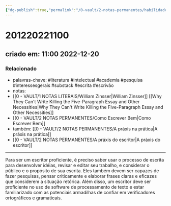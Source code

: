 ```yaml
---
{"dg-publish":true,"permalink":"/0-vault/2-notas-permanentes/habilidades-de-escritor/","tags":["permanente","literatura","intelectual","academia","pesquisa","interessesgerais","substack","escrita","escrivão"],"dgHomeLink":true,"dgShowLocalGraph":true,"dgShowFileTree":true,"dgEnableSearch":true}
---
```


# 201220221100
## criado em: 11:00 2022-12-20

### Relacionado
- palavras-chave: #literatura #intelectual #academia #pesquisa #interessesgerais #substack #escrita #escrivão 
- notas: 
- [[0 - VAULT/1 NOTAS LITERAIS/William Zinsser\|William Zinsser]] [[Why They Can't Write Killing the Five-Paragraph Essay and Other Necessities\|Why They Can't Write Killing the Five-Paragraph Essay and Other Necessities]]
- [[0 - VAULT/2 NOTAS PERMANENTES/Como Escrever Bem\|Como Escrever Bem]]
- também: [[0 - VAULT/2 NOTAS PERMANENTES/A práxis na prática\|A práxis na prática]]
- [[0 - VAULT/2 NOTAS PERMANENTES/A práxis do escritor\|A práxis do escritor]]
---
Para ser um escritor proficiente, é preciso saber usar o processo de escrita para desenvolver idéias, revisar e editar seu trabalho, e considerar o público e o propósito de sua escrita. Eles também devem ser capazes de fazer pesquisas, pensar criticamente e elaborar frases claras e eficazes que considerem a situação retórica. Além disso, um escritor deve ser proficiente no uso de software de processamento de texto e estar familiarizado com as potenciais armadilhas de confiar em verificadores ortográficos e gramaticais.